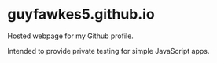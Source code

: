 # guyfawkes5.github.io
Hosted webpage for my Github profile.

Intended to provide private testing for simple JavaScript apps.